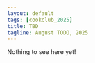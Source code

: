 ```yaml
---
layout: default
tags: [cookclub_2025]
title: TBD
tagline: August TODO, 2025
---
```


Nothing to see here yet!
